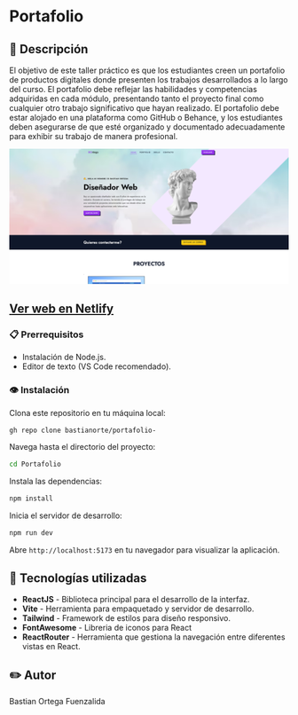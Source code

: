 # Portafolio

## 📖 Descripción
El objetivo de este taller práctico es que los estudiantes creen un portafolio de productos
digitales donde presenten los trabajos desarrollados a lo largo del curso. El portafolio debe
reflejar las habilidades y competencias adquiridas en cada módulo, presentando tanto el
proyecto final como cualquier otro trabajo significativo que hayan realizado. El portafolio debe
estar alojado en una plataforma como GitHub o Behance, y los estudiantes deben asegurarse
de que esté organizado y documentado adecuadamente para exhibir su trabajo de manera
profesional.

![Inicio](https://github.com/bastianorte/portafolio-/blob/main/public/primera.png)


## [Ver web en Netlify](https://portafoliobo.netlify.app/ "er web en Netlify") 

### 📋 Prerrequisitos 

- Instalación de Node.js.
- Editor de texto (VS Code recomendado).

### 👁️ Instalación

Clona este repositorio en tu máquina local:

```bash
gh repo clone bastianorte/portafolio-
```

Navega hasta el directorio del proyecto:

```bash
cd Portafolio
```

Instala las dependencias:

```bash
npm install
```

Inicia el servidor de desarrollo:

```bash
npm run dev
```

Abre `http://localhost:5173` en tu navegador para visualizar la aplicación.


## 🔧 Tecnologías utilizadas

- **ReactJS** - Biblioteca principal para el desarrollo de la interfaz.
- **Vite** - Herramienta para empaquetado y servidor de desarrollo.
- **Tailwind** - Framework de estilos para diseño responsivo.
- **FontAwesome** - Libreria de iconos para React
- **ReactRouter** - Herramienta que gestiona la navegación entre diferentes vistas en React.

## :pencil2: Autor
Bastian Ortega Fuenzalida
 